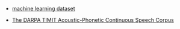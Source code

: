  * [machine learning dataset](https://en.wikipedia.org/wiki/List_of_datasets_for_machine_learning_research)
 
 * [The DARPA TIMIT Acoustic-Phonetic Continuous Speech Corpus](http://academictorrents.com/details/34e2b78745138186976cbc27939b1b34d18bd5b3)

